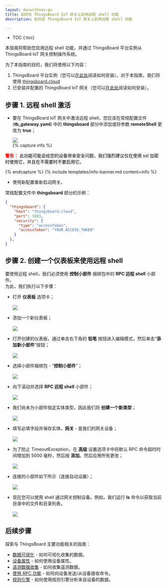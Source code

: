 ```yaml
---
layout: docwithnav-gw
title: 如何在 ThingsBoard IoT 网关上启用远程 shell 功能
description: 如何在 ThingsBoard IoT 网关上启用远程 shell 功能

---
```


* TOC
{:toc}

本指南将帮助您启用远程 shell 功能，并通过 ThingsBoard 平台实例从 ThingsBoard IoT 网关控制操作系统。

为了本指南的目的，我们将使用以下内容：
1. ThingsBoard 平台实例（您可以[在此处](/docs/user-guide/install/installation-options/)阅读如何安装）。对于本指南，我们将使用 [thingsboard.cloud](https://thingsboard.cloud)
2. 已安装并配置的 ThingsBoard IoT 网关（您可以[在此处](/docs/iot-gateway/installation/)阅读如何安装）。

## 步骤 1. 远程 shell 激活

- 要在 ThingsBoard IoT 网关中激活远程 shell，您应该在常规配置文件 (**tb_gateway.yaml**) 中的 **thingsboard** 部分中添加或将参数 **remoteShell** 更改为 **true**；

  ![](/images/gateway/charhe-remote-shell-parameter.png)
  <br>
{% capture info %}
<div>
  <p>
    <b style="color:red">警告：</b>
    <span style="color:black">此功能可能会给您的设备带来安全问题，我们强烈建议仅在使用 ssl 加密时使用它，并且在不需要时不要启用它。</span>
  </p>
</div>
{% endcapture %}
{% include templates/info-banner.md content=info %}


- 使用新配置重新启动网关。

常规配置文件中 **thingsboard** 部分的示例：
```json
{
  "thingsboard": {
    "host": "thingsboard.cloud",
    "port": 1883,
    "security": {
      "type": "accessToken",
      "accessToken": "YOUR_ACCESS_TOKEN"
    }
  },
}
```

## 步骤 2. 创建一个仪表板来使用远程 shell

要使用远程 shell，我们必须使用 **控制小部件** 捆绑包中的 **RPC 远程 shell** 小部件。<br>
为此，我们执行以下步骤：

  - 打开 **仪表板** 选项卡；
  <br><br>
  ![](/images/gateway/remote-shell-1.png)

  - 添加一个新仪表板；
  <br><br>
  ![](/images/gateway/remote-shell-2.png)

  - 打开创建的仪表板，通过单击右下角的 **铅笔** 按钮进入编辑模式，然后单击“**添加新小部件**”按钮；
  <br><br>
  ![](/images/gateway/remote-shell-3.png)

  - 选择小部件捆绑包 - “**控制小部件**”；
  <br><br>
  ![](/images/gateway/remote-shell-4.png)

  - 向下滚动并选择 **RPC 远程 shell** 小部件；
  <br><br>
  ![](/images/gateway/remote-shell-5.png)

  - 我们尚未为小部件指定实体类型，因此我们将 **创建一个新类型**；
  <br><br>
  ![](/images/gateway/remote-shell-6.png)

  - 填写必填字段并保存实体。**网关** - 是我们的网关设备；
  <br><br>
  ![](/images/gateway/remote-shell-7.png)

  - 为了防止 TimeoutException，在 **高级** 设置选项卡中将默认 RPC 命令超时时间增加到 5000 毫秒，然后按 **添加**。然后应用所有更改；
  <br><br>
  ![](/images/gateway/remote-shell-8.png)

  - 连接的小部件如下所示（连接自动设置）；
  <br><br>
  ![](/images/gateway/remote-shell-9.png)

  - 现在您可以使用 shell 通过网关控制设备。例如，我们运行 **ls** 命令以获取当前目录中的文件和目录列表。
  <br><br>
  ![](/images/gateway/remote-shell-10.png)

## 后续步骤

探索与 ThingsBoard 主要功能相关的指南：

- [数据可视化](/docs/user-guide/visualization/) - 如何可视化收集的数据。
- [设备属性](/docs/user-guide/attributes/) - 如何使用设备属性。
- [遥测数据收集](/docs/user-guide/telemetry/) - 如何收集遥测数据。
- [使用 RPC 功能](/docs/user-guide/rpc/) - 如何向设备发送/从设备接收命令。
- [规则引擎](/docs/user-guide/rule-engine/) - 如何使用规则引擎分析来自设备的数据。